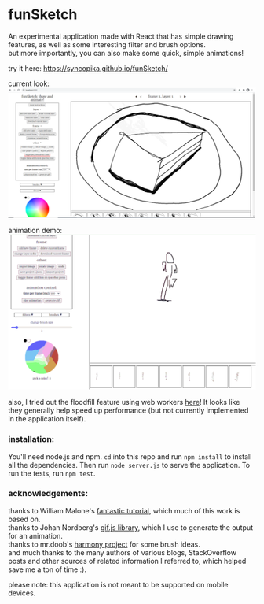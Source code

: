 # funSketch    
An experimental application made with React that has simple drawing features, as well as some interesting filter and brush options.    
but more importantly, you can also make some quick, simple animations!    
    
try it here: https://syncopika.github.io/funSketch/    
    
current look:    
![current look of funSketch](notes/screenshot.png)    
    
animation demo:    
![animation demo](notes/animation_demo.gif)    
    
also, I tried out the floodfill feature using web workers <a href='https://syncopika.github.io/funSketch/floodfillExperiment/floodfillExperiment.html'>here</a>! It looks like they generally help speed up performance (but not currently implemented in the application itself).     
    
### installation:    
You'll need node.js and npm. `cd` into this repo and run `npm install` to install all the dependencies. Then run `node server.js` to serve the application. To run the tests, run `npm test`.    
    
### acknowledgements:    
thanks to William Malone's <a href='http://www.williammalone.com/articles/create-html5-canvas-javascript-drawing-app/'>fantastic tutorial</a>, which much of this work is based on.    
thanks to Johan Nordberg's <a href='https://jnordberg.github.io/gif.js/'>gif.js library</a>, which I use to generate the output for an animation.    
thanks to mr.doob's <a href='https://github.com/mrdoob/harmony'>harmony project</a> for some brush ideas.    
and much thanks to the many authors of various blogs, StackOverflow posts and other sources of related information I referred to, which helped save me a ton of time :).    
    
please note: this application is not meant to be supported on mobile devices.    
